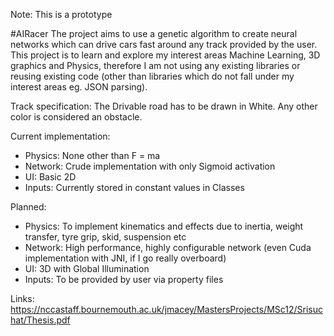 Note: This is a prototype

#AIRacer
The project aims to use a genetic algorithm to create neural networks which can drive cars fast around any track provided by the user.
This project is to learn and explore my interest areas Machine Learning, 3D graphics and Physics, therefore I am not using any existing libraries or reusing existing code (other than libraries which do not fall under my interest areas eg. JSON parsing).

Track specification: The Drivable road has to be drawn in White. Any other color is considered an obstacle.

Current implementation:
* Physics: None other than F = ma
* Network: Crude implementation with only Sigmoid activation
* UI: Basic 2D
* Inputs: Currently stored in constant values in Classes

Planned:
* Physics: To implement kinematics and effects due to inertia, weight transfer, tyre grip, skid, suspension etc
* Network: High performance, highly configurable network (even Cuda implementation with JNI, if I go really overboard)
* UI: 3D with Global Illumination
* Inputs: To be provided by user via property files

Links:
https://nccastaff.bournemouth.ac.uk/jmacey/MastersProjects/MSc12/Srisuchat/Thesis.pdf

